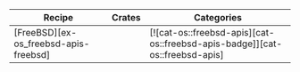 | Recipe | Crates | Categories |
|--------|--------|------------|
| [FreeBSD][ex-os_freebsd-apis-freebsd] |  | [![cat-os::freebsd-apis][cat-os::freebsd-apis-badge]][cat-os::freebsd-apis] |

<div class="hidden">
</div>

